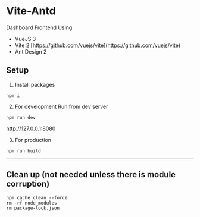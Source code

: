 # Vite-Antd

Dashboard Frontend Using

- VueJS 3
- Vite 2 [https://github.com/vuejs/vite](https://github.com/vuejs/vite)
- Ant Design 2

## Setup

1. Install packages

```
npm i
```

2. For development Run from dev server

```
npm run dev
```

http://127.0.0.1:8080


3. For production

```
npm run build
```

---

## Clean up (not needed unless there is module corruption)

```
npm cache clean --force
rm -rf node_modules
rm package-lock.json
```
